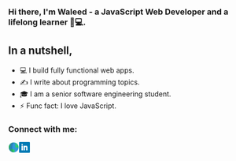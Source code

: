 ### Hi there, I'm Waleed - a JavaScript Web Developer and a lifelong learner 🎯💻.

## In a nutshell,
- 💻 I build fully functional web apps.
- ✍ I write about programming topics.
- 🎓 I am a senior software engineering student.
- ⚡ Func fact: I love JavaScript.

### Connect with me:

[<img width="22" align="left" src="https://github.com/waleed-alfaifi/waleed-alfaifi/raw/master/icons/globe.svg" alt="Personal Website" />][website]
[<img width="22" align="left" src="https://github.com/waleed-alfaifi/waleed-alfaifi/raw/master/icons/linkedin.svg" alt="LinkedIn" />][linkedin]

<br />

<!-- Definitions -->

[website]: https://waleedalfaifi.com
[linkedin]: https://linkedin.com/in/waleed-alfaifi
